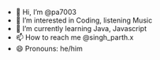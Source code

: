 - 👋 Hi, I’m @pa7003
- 👀 I’m interested in Coding, listening Music
- 🌱 I’m currently learning Java, Javascript 
- 📫 How to reach me @singh_parth.x
- 😄 Pronouns: he/him


<!---
pa7003/pa7003 is a ✨ special ✨ repository because its `README.md` (this file) appears on your GitHub profile.
You can click the Preview link to take a look at your changes.
--->
